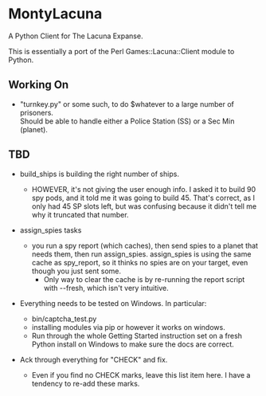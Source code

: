 MontyLacuna
===========

A Python Client for The Lacuna Expanse.

This is essentially a port of the Perl Games::Lacuna::Client module to Python.  

## Working On
- "turnkey.py" or some such, to do $whatever to a large number of prisoners.  
  Should be able to handle either a Police Station (SS) or a Sec Min (planet).

## TBD
- build_ships is building the right number of ships.
    - HOWEVER, it's not giving the user enough info.  I asked it to build 90 spy pods, and 
      it told me it was going to build 45.  That's correct, as I only had 45 SP slots 
      left, but was confusing because it didn't tell me why it truncated that number.

- assign_spies tasks
    - you run a spy report (which caches), then send spies to a planet that needs them, 
      then run assign_spies.  assign_spies is using the same cache as spy_report, so it 
      thinks no spies are on your target, even though you just sent some.
        - Only way to clear the cache is by re-running the report script with 
          --fresh, which isn't very intuitive.

- Everything needs to be tested on Windows.  In particular:
  - bin/captcha_test.py
  - installing modules via pip or however it works on windows.
  - Run through the whole Getting Started instruction set on a fresh Python install on 
    Windows to make sure the docs are correct.
- Ack through everything for "CHECK" and fix.
  - Even if you find no CHECK marks, leave this list item here.  I have a tendency to 
    re-add these marks.

